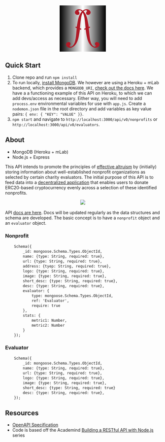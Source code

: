<p align="center">
  <img src="https://github.com/fuguefoundation/dapp-nonprofit/blob/master/src/assets/images/logo_150.png">
</p>

## Quick Start

1. Clone repo and run `npm install`
2. To run locally, [install MongoDB](https://docs.mongodb.com/manual/installation/). We however are using a Heroku + mLab backend, which provides a `MONGODB_URI`, [check out the docs here](https://devcenter.heroku.com/articles/mongolab). We have a a functioning example of this API on Heroku, to which we can add devs/access as necessary. Either way, you will need to add `process.env` environmental variables for use with `app.js`. Create a `nodemon.json` file in the root directory and add variables as key value pairs: `{ env: { "KEY": "VALUE" }}`. 
3. `npm start` and navigate to `http://localhost:3000/api/v0/nonprofits` or `http://localhost:3000/api/v0/evaluators`.

## About

* MongoDB (Heroku + mLab)
* Node.js + Express

This API intends to promote the principles of [effective altruism](https://www.effectivealtruism.org/) by (initially) storing information about well-established nonprofit organizations as selected by certain charity evaluators. The initial purpose of this API is to feed data into a [decentralized application](https://github.com/fuguefoundation/ff-dapp) that enables users to donate ERC20-based cryptocurrency evenly across a selection of these identified nonprofits.

<p align="center">
  <img src="https://github.com/fuguefoundation/ff-dapp/blob/master/src/assets/images/ff-dapp-flow.jpg">
</p>

API [docs are here](https://fuguefoundation.org/docs/api-docs.html). Docs will be updated regularly as the data structures and schema are developed. The basic concept is to have a `nonprofit` object and an `evaluator` object.

### Nonprofit

```
    Schema({
        _id: mongoose.Schema.Types.ObjectId,
        name: {type: String, required: true},
        url: {type: String, required: true},
        address: {tyep: String, required: true},
        logo: {type: String, required: true},
        image: {type: String, required: true},
        short_desc: {type: String, required: true},
        desc: {type: String, required: true},
        evaluator: {
            type: mongoose.Schema.Types.ObjectId,
            ref: 'Evaluator',
            require: true
        },
        stats: { 
            metric1: Number, 
            metric2: Number
        }
    });
```

### Evaluator

```
    Schema({
        _id: mongoose.Schema.Types.ObjectId,
        name: {type: String, required: true},
        url: {type: String, required: true},
        logo: {type: String, required: true},
        image: {type: String, required: true},
        short_desc: {type: String, required: true}
        desc: {type: String, required: true},
    });
```

## Resources

* [OpenAPI Specification](https://swagger.io/specification/)
* Code is based off the Academind [Building a RESTful API with Node.js](https://www.youtube.com/playlist?list=PL55RiY5tL51q4D-B63KBnygU6opNPFk_q) series